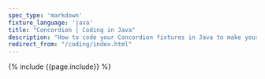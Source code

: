 ```yaml
---
spec_type: 'markdown'
fixture_language: 'java'
title: "Concordion | Coding in Java"
description: "How to code your Concordion fixtures in Java to make your specifications executable and automate the validation of the examples. By running the executable specifications, they create documentation. If validated frequently, they become living documentation."
redirect_from: "/coding/index.html"
---
```


{% include {{page.include}} %}
